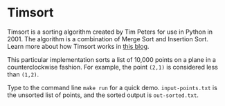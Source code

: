 # Timsort

Timsort is a sorting algorithm created by Tim Peters for use in Python in 2001. The algorithm is a combination of Merge Sort and Insertion Sort. Learn more about how Timsort works in [this blog](https://medium.com/@rylanbauermeister/understanding-timsort-191c758a42f3).

This particular implementation sorts a list of 10,000 points on a plane in a counterclockwise fashion. For example, the point `(2,1)` is considered less than `(1,2)`. 

Type to the command line ``make run`` for a quick demo. ``input-points.txt`` is the unsorted list of points, and the sorted output is ``out-sorted.txt``.
